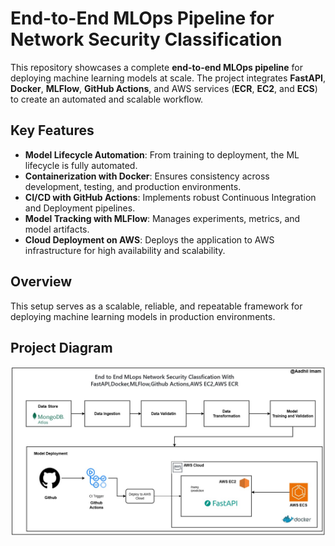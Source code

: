 # End-to-End MLOps Pipeline for Network Security Classification

This repository showcases a complete **end-to-end MLOps pipeline** for deploying machine learning models at scale. The project integrates **FastAPI**, **Docker**, **MLFlow**, **GitHub Actions**, and AWS services (**ECR**, **EC2**, and **ECS**) to create an automated and scalable workflow.

## Key Features

- **Model Lifecycle Automation**: From training to deployment, the ML lifecycle is fully automated.
- **Containerization with Docker**: Ensures consistency across development, testing, and production environments.
- **CI/CD with GitHub Actions**: Implements robust Continuous Integration and Deployment pipelines.
- **Model Tracking with MLFlow**: Manages experiments, metrics, and model artifacts.
- **Cloud Deployment on AWS**: Deploys the application to AWS infrastructure for high availability and scalability.

## Overview
This setup serves as a scalable, reliable, and repeatable framework for deploying machine learning models in production environments.

## Project Diagram

![diagram](https://github.com/aadhil96/MLops-ETL-Network-Project/blob/7eed79528c3a5cb4bf2ec68292ea9730eb57d52a/main%20diagram.jpg)
